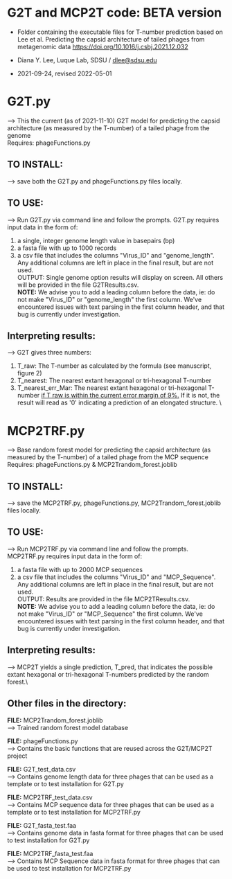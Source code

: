 
# G2T and MCP2T code: BETA version

- Folder containing the executable files for T-number prediction based on Lee et al. Predicting the capsid architecture of tailed phages from metagenomic data https://doi.org/10.1016/j.csbj.2021.12.032

- Diana Y. Lee, Luque Lab, SDSU / dlee@sdsu.edu
- 2021-09-24, revised 2022-05-01



# G2T.py
--> This the current (as of 2021-11-10) G2T model for predicting the capsid architecture (as measured by the T-number) of a tailed phage from the genome\
Requires: phageFunctions.py

## TO INSTALL:
--> save both the G2T.py and phageFunctions.py files locally.

## TO USE:
--> Run G2T.py via command line and follow the prompts. G2T.py requires input data in the form of:
1. a single, integer genome length value in basepairs (bp)
2. a fasta file with up to 1000 records
3. a csv file that includes the columns "Virus_ID" and "genome_length". Any additional columns are left in place in the final result, but are not used.\
    OUTPUT: Single genome option results will display on screen. All others will be provided in the file G2TResults.csv. \
    **NOTE:** We advise you to add a leading column before the data, ie: do not make "Virus_ID" or "genome_length" the first column. 
    We've encountered issues with text parsing in the first column header, and that bug is currently under investigation.

## Interpreting results:
--> G2T gives three numbers:
1. T_raw: The T-number as calculated by the formula (see manuscript, figure 2)
2. T_nearest: The nearest extant hexagonal or tri-hexagonal T-number
3. T_nearest_err_Mar: The nearest extant hexagonal or tri-hexagonal T-number <ins>if T raw is within the current error margin of 9%.</ins> If it is not, the result will read as '0' indicating a prediction of an elongated structure. \

# MCP2TRF.py
--> Base random forest model for predicting the capsid architecture (as measured by the T-number) of a tailed phage from the MCP sequence \
Requires: phageFunctions.py & MCP2Trandom_forest.joblib

## TO INSTALL:
--> save the MCP2TRF.py, phageFunctions.py, MCP2Trandom_forest.joblib files locally.

## TO USE:
--> Run MCP2TRF.py via command line and follow the prompts. MCP2TRF.py requires input data in the form of:
1. a fasta file with up to 2000 MCP sequences
2. a csv file that includes the columns "Virus_ID" and "MCP_Sequence". Any additional columns are left in place in the final result, but are not used.\
    OUTPUT: Results are provided in the file MCP2TResults.csv. \
    **NOTE:** We advise you to add a leading column before the data, ie: do not make "Virus_ID" or "MCP_Sequence" the first column. 
    We've encountered issues with text parsing in the first column header, and that bug is currently under investigation.

## Interpreting results:
--> MCP2T yields a single prediction, T_pred, that indicates the possible extant hexagonal or tri-hexagonal T-numbers predicted by the random forest.\ 




## Other files in the directory:
**FILE:** MCP2Trandom_forest.joblib \
--> Trained random forest model database

**FILE:** phageFunctions.py \
--> Contains the basic functions that are reused across the G2T/MCP2T project

**FILE:** G2T_test_data.csv \
--> Contains genome length data for three phages that can be used as a template or to test installation for G2T.py

**FILE:** MCP2TRF_test_data.csv \
--> Contains MCP sequence data for three phages that can be used as a template or to test installation for MCP2TRF.py

**FILE:** G2T_fasta_test.faa \
--> Contains genome data in fasta format for three phages that can be used to test installation for G2T.py

**FILE:** MCP2TRF_fasta_test.faa \
--> Contains MCP Sequence data in fasta format for three phages that can be used to test installation for MCP2TRF.py
